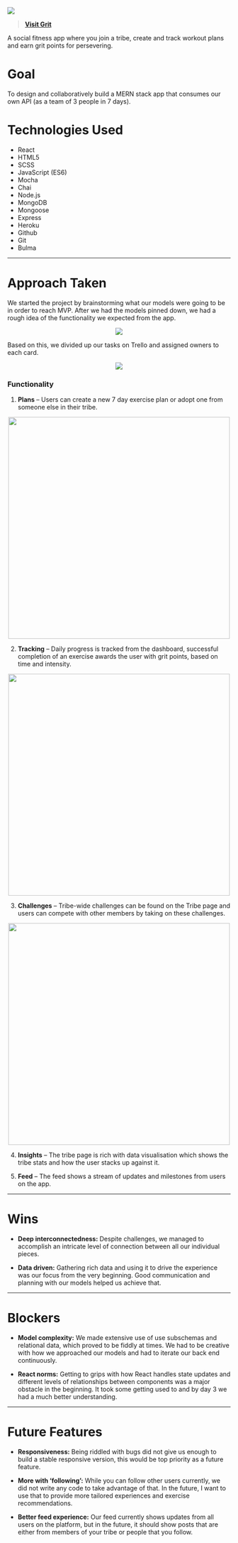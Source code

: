 ![](https://imgur.com/Ga1ufSd.png)

> **[Visit Grit](https://thriftyapp.herokuapp.com)**
<p>A social fitness app where you join a tribe, create and track workout plans and earn grit points for persevering. </p>

# Goal
To design and collaboratively build a MERN stack app that consumes our own API (as a team of 3 people in 7 days).

# Technologies Used
* React
* HTML5
* SCSS
* JavaScript (ES6)
* Mocha
* Chai
* Node.js
* MongoDB
* Mongoose
* Express
* Heroku
* Github
* Git
* Bulma


---
# Approach Taken

We started the project by brainstorming what our models were going to be in order to reach MVP. After we had the models pinned down, we had a rough idea of the functionality we expected from the app. 
<p align="center"><img src="https://imgur.com/eS1tzuC.png"></p>

Based on this, we divided up our tasks on Trello and assigned owners to each card.

<p align="center"><img src="https://imgur.com/2PkwwyB.png"></p>

### Functionality
1. **Plans** – Users can create a new 7 day exercise plan or adopt one from someone else in their tribe.

<p align="center"><img src="https://giant.gfycat.com/OilyViciousEyra.gif" width="500px"></p>

2. **Tracking** – Daily progress is tracked from the dashboard, successful completion of an exercise awards the user with grit points, based on time and intensity.

<p align="center"><img src="https://giant.gfycat.com/DismalContentJabiru.gif" width="500px"></p>

3. **Challenges** – Tribe-wide challenges can be found on the Tribe page and users can compete with other members by taking on these challenges.

<p align="center"><img src="https://giant.gfycat.com/BlondOddballJanenschia.gif" width="500px"></p>

4. **Insights** – The tribe page is rich with data visualisation which shows the tribe stats and how the user stacks up against it.

5. **Feed** – The feed shows a stream of updates and milestones from users on the app.


---
# Wins
* **Deep interconnectedness:** Despite challenges, we managed to accomplish an intricate level of connection between all our individual pieces. 

* **Data driven:** Gathering rich data and using it to drive the experience was our focus from the very beginning. Good communication and planning with our models helped us achieve that. 
 
---
# Blockers
* **Model complexity:** We made extensive use of use subschemas and relational data, which proved to be fiddly at times. We had to be creative with how we approached our models and had to iterate our back end continuously. 

* **React norms:** Getting to grips with how React handles state updates and different levels of relationships between components was a major obstacle in the beginning. It took some getting used to and by day 3 we had a much better understanding.

---
# Future Features
* **Responsiveness:** Being riddled with bugs did not give us enough to build a stable responsive version, this would be top priority as a future feature.

* **More with ‘following’:** While you can follow other users currently, we did not write any code to take advantage of that. In the future, I want to use that to provide more tailored experiences and exercise recommendations.

* **Better feed experience:** Our feed currently shows updates from all users on the platform, but in the future, it should show posts that are either from members of your tribe or people that you follow.
